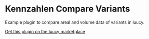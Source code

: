 # Kennzahlen Compare Variants
Example plugin to compare areal and volume data of variants in luucy.

[Get this plugin on the luucy marketplace](https://luucy.ch/marketplace/34)